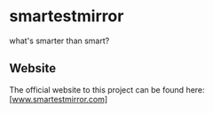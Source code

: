 # smartestmirror
what's smarter than smart?

## Website
The official website to this project can be found here:
[www.smartestmirror.com]

